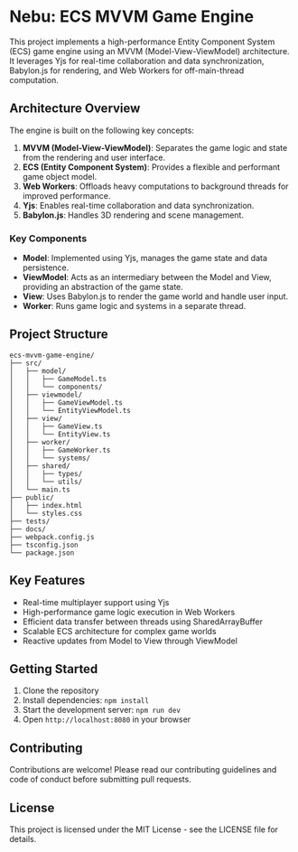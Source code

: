 # Nebu: ECS MVVM Game Engine

This project implements a high-performance Entity Component System (ECS) game engine using an MVVM (Model-View-ViewModel) architecture. It leverages Yjs for real-time collaboration and data synchronization, Babylon.js for rendering, and Web Workers for off-main-thread computation.

## Architecture Overview

The engine is built on the following key concepts:

1. **MVVM (Model-View-ViewModel)**: Separates the game logic and state from the rendering and user interface.
2. **ECS (Entity Component System)**: Provides a flexible and performant game object model.
3. **Web Workers**: Offloads heavy computations to background threads for improved performance.
4. **Yjs**: Enables real-time collaboration and data synchronization.
5. **Babylon.js**: Handles 3D rendering and scene management.

### Key Components

- **Model**: Implemented using Yjs, manages the game state and data persistence.
- **ViewModel**: Acts as an intermediary between the Model and View, providing an abstraction of the game state.
- **View**: Uses Babylon.js to render the game world and handle user input.
- **Worker**: Runs game logic and systems in a separate thread.

## Project Structure

```
ecs-mvvm-game-engine/
├── src/
│   ├── model/
│   │   ├── GameModel.ts
│   │   └── components/
│   ├── viewmodel/
│   │   ├── GameViewModel.ts
│   │   └── EntityViewModel.ts
│   ├── view/
│   │   ├── GameView.ts
│   │   └── EntityView.ts
│   ├── worker/
│   │   ├── GameWorker.ts
│   │   └── systems/
│   ├── shared/
│   │   ├── types/
│   │   └── utils/
│   └── main.ts
├── public/
│   ├── index.html
│   └── styles.css
├── tests/
├── docs/
├── webpack.config.js
├── tsconfig.json
└── package.json
```

## Key Features

- Real-time multiplayer support using Yjs
- High-performance game logic execution in Web Workers
- Efficient data transfer between threads using SharedArrayBuffer
- Scalable ECS architecture for complex game worlds
- Reactive updates from Model to View through ViewModel

## Getting Started

1. Clone the repository
2. Install dependencies: `npm install`
3. Start the development server: `npm run dev`
4. Open `http://localhost:8080` in your browser

## Contributing

Contributions are welcome! Please read our contributing guidelines and code of conduct before submitting pull requests.

## License

This project is licensed under the MIT License - see the LICENSE file for details.
